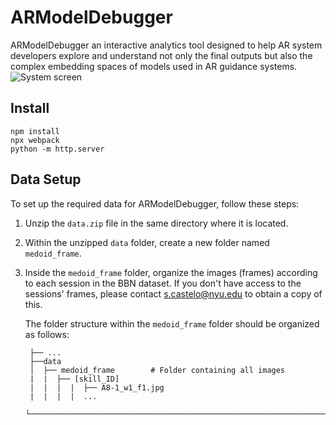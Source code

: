 # ARModelDebugger

ARModelDebugger an interactive analytics tool designed to help AR system developers explore and understand not only the final outputs but also the complex embedding spaces of models used in AR guidance systems.
![System screen](https://github.com/VIDA-NYU/ARModelDebugger/blob/tool_without_predicted_labels/imgs/ARModelDebugger_system.png)


## Install

~~~~
npm install
npx webpack
python -m http.server
~~~~

## Data Setup

To set up the required data for ARModelDebugger, follow these steps:

1. Unzip the `data.zip` file in the same directory where it is located.

2. Within the unzipped `data` folder, create a new folder named `medoid_frame`.

3. Inside the `medoid_frame` folder, organize the images (frames) according to each session in the BBN dataset. If you don't have access to the sessions' frames, please contact [s.castelo@nyu.edu](mailto:s.castelo@nyu.edu) to obtain a copy of this.

   The folder structure within the `medoid_frame` folder should be organized as follows:
   ```
    ├── ...
    ├──data                   
    │  ├── medoid_frame        # Folder containing all images                
    |  |  ├── [skill_ID]   
    |  |  |  |  ├── A8-1_w1_f1.jpg
    |  |  |  |  ...   
    └────────────────────────────────────────────────────────────────────────────
    ```
